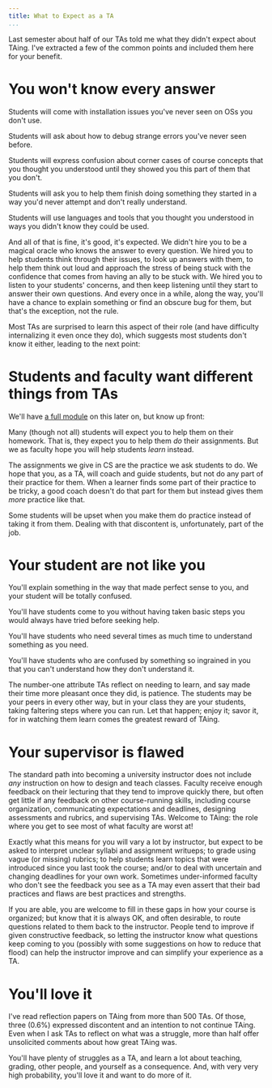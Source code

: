 ```yaml
---
title: What to Expect as a TA
...
```


Last semester about half of our TAs told me what they didn't expect about TAing. I've extracted a few of the common points and included them here for your benefit.

# You won't know every answer

Students will come with installation issues you've never seen on OSs you don't use.

Students will ask about how to debug strange errors you've never seen before.

Students will express confusion about corner cases of course concepts that you thought you understood until they showed you this part of them that you don't.

Students will ask you to help them finish doing something they started in a way you'd never attempt and don't really understand.

Students will use languages and tools that you thought you understood in ways you didn't know they could be used.

And all of that is fine, it's good, it's expected. We didn't hire you to be a magical oracle who knows the answer to every question. We hired you to help students think through their issues, to look up answers with them, to help them think out loud and approach the stress of being stuck with the confidence that comes from having an ally to be stuck with. We hired you to listen to your students' concerns, and then keep listening until they start to answer their own questions. And every once in a while, along the way, you'll have a chance to explain something or find an obscure bug for them, but that's the exception, not the rule.

Most TAs are surprised to learn this aspect of their role (and have difficulty internalizing it even once they do), which suggests most students don't know it either, leading to the next point:

# Students and faculty want different things from TAs

We'll have [a full module](answers.html) on this later on, but know up front:

Many (though not all) students will expect you to help them on their homework. That is, they expect you to help them *do* their assignments.
But we as faculty hope you will help students *learn* instead.

The assignments we give in CS are the practice we ask students to do.
We hope that you, as a TA, will coach and guide students, but not do any part of their practice for them.
When a learner finds some part of their practice to be tricky, a good coach doesn't do that part for them but instead gives them *more* practice like that.

Some students will be upset when you make them do practice instead of taking it from them. Dealing with that discontent is, unfortunately, part of the job.

# Your student are not like you

You'll explain something in the way that made perfect sense to you, and your student will be totally confused.

You'll have students come to you without having taken basic steps you would always have tried before seeking help.

You'll have students who need several times as much time to understand something as you need.

You'll have students who are confused by something so ingrained in you that you can't understand how they don't understand it.

The number-one attribute TAs reflect on needing to learn, and say made their time more pleasant once they did, is patience. The students may be your peers in every other way, but in your class they are your students, taking faltering steps where you can run. Let that happen; enjoy it; savor it, for in watching them learn comes the greatest reward of TAing.

# Your supervisor is flawed

The standard path into becoming a university instructor does not include *any* instruction on how to design and teach classes. Faculty receive enough feedback on their lecturing that they tend to improve quickly there, but often get little if any feedback on other course-running skills, including course organization, communicating expectations and deadlines, designing assessments and rubrics, and supervising TAs. Welcome to TAing: the role where you get to see most of what faculty are worst at!

Exactly what this means for you will vary a lot by instructor, but expect to be asked to interpret unclear syllabi and assignment writueps; to grade using vague (or missing) rubrics; to help students learn topics that were introduced since you last took the course; and/or to deal with uncertain and changing deadlines for your own work. Sometimes under-informed faculty who don't see the feedback you see as a TA may even assert that their bad practices and flaws are best practices and strengths.

If you are able, you are welcome to fill in these gaps in how your course is organized; but know that it is always OK, and often desirable, to route questions related to them back to the instructor. People tend to improve if given constructive feedback, so letting the instructor know what questions keep coming to you (possibly with some suggestions on how to reduce that flood) can help the instructor improve and can simplify your experience as a TA.

# You'll love it

I've read reflection papers on TAing from more than 500 TAs.
Of those, three (0.6%) expressed discontent and an intention to not continue TAing.
Even when I ask TAs to reflect on what was a struggle, more than half offer unsolicited comments about how great TAing was.

You'll have plenty of struggles as a TA, and learn a lot about teaching, grading, other people, and yourself as a consequence. And, with very very high probability, you'll love it and want to do more of it. 
